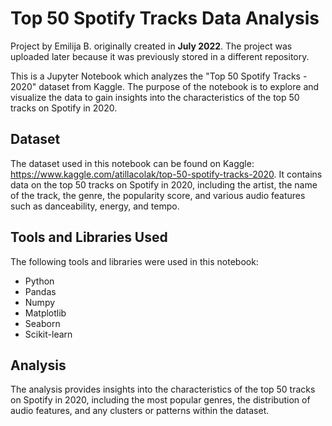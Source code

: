 # Top 50 Spotify Tracks Data Analysis

Project by Emilija B. originally created in **July 2022**. The project was uploaded later because it was previously stored in a different repository.

This is a Jupyter Notebook which analyzes the "Top 50 Spotify Tracks - 2020" dataset from Kaggle. The purpose of the notebook is to explore and visualize the data to gain insights into the characteristics of the top 50 tracks on Spotify in 2020.

## Dataset

The dataset used in this notebook can be found on Kaggle: https://www.kaggle.com/atillacolak/top-50-spotify-tracks-2020. It contains data on the top 50 tracks on Spotify in 2020, including the artist, the name of the track, the genre, the popularity score, and various audio features such as danceability, energy, and tempo.

## Tools and Libraries Used

The following tools and libraries were used in this notebook:

* Python
* Pandas
* Numpy
* Matplotlib
* Seaborn
* Scikit-learn

## Analysis

The analysis provides insights into the characteristics of the top 50 tracks on Spotify in 2020, including the most popular genres, the distribution of audio features, and any clusters or patterns within the dataset.